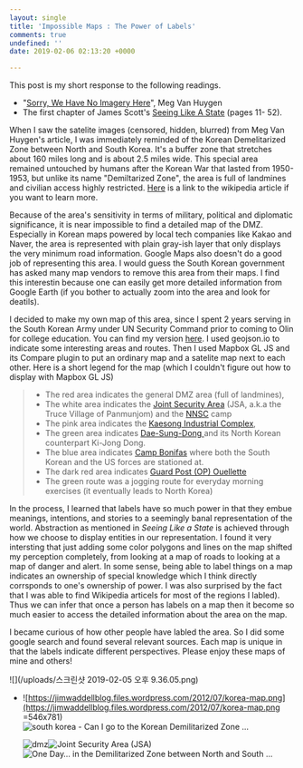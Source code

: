 ```yaml
---
layout: single
title: 'Impossible Maps : The Power of Labels'
comments: true
undefined: ''
date: 2019-02-06 02:13:20 +0000

---
```

This post is my short response to the following readings.

* "[Sorry, We Have No Imagery Here](https://www.atlasobscura.com/articles/investigating-censored-spots-on-google-earth)", Meg Van Huygen
* The first chapter of James Scott's [Seeing Like A State](https://libcom.org/files/Seeing%20Like%20a%20State%20-%20James%20C.%20Scott.pdf) (pages 11- 52).

When I saw the satelite images (censored, hidden, blurred) from Meg Van Huygen's article, I was immediately reminded of the Korean Demelitarized Zone between North and South Korea. It's a buffer zone that stretches about 160 miles long and is about 2.5 miles wide. This special area remained untouched by humans after the Korean War that lasted from 1950-1953, but unlike its name "Demiltarized Zone", the area is full of landmines and civilian access highly restricted. [Here](https://en.wikipedia.org/wiki/Korean_Demilitarized_Zone) is a link to the wikipedia article if you want to learn more.  
  
Because of the area's sensitivity in terms of military, political and diplomatic significance, it is near impossible to find a detailed map of the DMZ. Especially in Korean maps powered by local tech companies like Kakao and Naver, the area is represented with plain gray-ish layer that only displays the very minimum road information. Google Maps also doesn't do a good job of representing this area. I would guess the South Korean government has asked many map vendors to remove this area from their maps. I find this interestin because one can easily get more detailed information from Google Earth (if you bother to actually zoom into the area and look for deatils).  
  
I decided to make my own map of this area, since I spent 2 years serving in the South Korean Army under UN Security Command prior to coming to Olin for college education. You can find my version [here](https://seungin-lyu.com/assets/basic-vector-map.html). I used geojson.io to indicate some interesting areas and routes. Then I used Mapbox GL JS and its Compare plugin to put an ordinary map and a satelite map next to each other. Here is a short legend for the map (which I couldn't figure out how to display with Mapbox GL JS)

> * The red area indicates the general DMZ area (full of landmines),
> * The white area indicates the [Joint Security Area](https://en.wikipedia.org/wiki/Joint_Security_Area) (JSA, a.k.a the Truce Village of Panmunjom) and the [NNSC](https://en.wikipedia.org/wiki/Neutral_Nations_Supervisory_Commission) camp
> * The pink area indicates the [Kaesong Industrial Complex](https://en.wikipedia.org/wiki/Kaesong_Industrial_Region),
> * The green area indicates [Dae-Sung-Dong ](https://en.wikipedia.org/wiki/Daeseong-dong)and its North Korean counterpart Ki-Jong Dong.
> * The blue area indicates [Camp Bonifas]() where both the South Korean and the US forces are stationed at.
> * The dark red area indicates [Guard Post (OP) Ouellette](https://virtualglobetrotting.com/map/guard-post-op-ouellette/view/google/)
> * The green route was a jogging route for everyday morning exercises (it eventually leads to North Korea)

In the process, I learned that labels have so much power in that they embue meanings, intentions, and stories to a seemingly banal representation of the world. Abstraction as mentioned in _Seeing Like a State_ is achieved through how we choose to display entities in our representation. I found it very intersting that just adding some color polygons and lines on the map shifted my perception completely, from looking at a map of roads to looking at a map of danger and alert. In some sense, being able to label things on a map indicates an ownership of special knowledge which I think directly corrsponds to one's ownership of power. I was also surprised by the fact that I was able to find Wikipedia articels for most of the regions I labled). Thus we can infer that once a person has labels on a map then it become so much easier to access the detailed information about the area on the map.

I became curious of how other people have labled the area. So I did some google search and found several relevant sources. Each map is unique in that the labels indicate different perspectives. Please enjoy these maps of mine and others!

> 

![](/uploads/스크린샷 2019-02-05 오후 9.36.05.png)

* ![https://jimwaddellblog.files.wordpress.com/2012/07/korea-map.png](https://jimwaddellblog.files.wordpress.com/2012/07/korea-map.png =546x781)  
  ![south korea - Can I go to the Korean Demilitarized Zone ...](https://proxy.duckduckgo.com/iu/?u=https%3A%2F%2Fi.stack.imgur.com%2F9ATxH.png&f=1)

  ![dmz](https://proxy.duckduckgo.com/iu/?u=http%3A%2F%2Fwww.mtholyoke.edu%2F\~jeehan%2Fdmz_1%5B1%5D.gif&f=1)![Joint Security Area (JSA)](https://proxy.duckduckgo.com/iu/?u=http%3A%2F%2Fwww.qsl.net%2Fwd4ngb%2Fjsa%2520map-2.jpg&f=1)![One Day… in the Demilitarized Zone between North and South ...](https://proxy.duckduckgo.com/iu/?u=http%3A%2F%2Fwww.oneman-onemap.com%2Fwp-content%2Fuploads%2F2017%2F12%2F2017_weltreise_south_korea_dmz_grenze.svg_.png.96-1024x725.jpg&f=1)